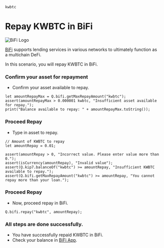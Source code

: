 ```meta-Currency
kwbtc
```

# Repay KWBTC in BiFi

![BiFi Logo](https://s3.ap-northeast-2.amazonaws.com/thebifrost.io/home/bifi/bifi_logo.svg)

[BiFi](https://bifi.finance/) supports lending services in various networks to ultimately function as a multichain DeFi.

In this scenario, you will repay KWBTC in BiFi.

### Confirm your asset for repayment

- Confirm your asset available to repay.

```output-Dynamic
let amountRepayMax = Q.bifi.getMaxRepayAmount("kwbtc");
assert(amountRepayMax > 0.000001 kwbtc, "Insufficient asset available for repay.");
print("Balance available to repay: " + amountRepayMax.toString());
```

### Proceed Repay

- Type in asset to repay.

```input KWBTC
// Amount of KWBTC to repay
let amountRepay = 0.01;
```

```input-Verify
assert(amountRepay > 0, "Incorrect value. Please enter value more than 0.");
assert(isCurrency(amountRepay), "Invalid value");
assert(Q.kip7.balanceOf("kwbtc") >= amountRepay, "Insufficient KWBTC available to repay.");
assert(Q.bifi.getMaxRepayAmount("kwbtc") >= amountRepay, "You cannot repay more than your loan.");
```

### Proceed Repay

- Now, proceed repay in BiFi.

```taster
Q.bifi.repay("kwbtc", amountRepay);
```

### All steps are done successfully.

- You have successfully repaid KWBTC in BiFi.
- Check your balance in [BiFi App](https://app.bifi.finance/).
